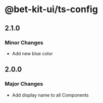 # @bet-kit-ui/ts-config

## 2.1.0

### Minor Changes

- Add new blue color

## 2.0.0

### Major Changes

- Add display name to all Components

